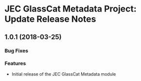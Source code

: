 # JEC GlassCat Metadata Project: Update Release Notes

<a name="jec-glasscat-metadata-1.0.1"></a>
## **1.0.1** (2018-03-25)

### Bug Fixes

### Features

- Initial release of the JEC GlassCat Metadata module